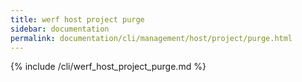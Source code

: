 ```yaml
---
title: werf host project purge
sidebar: documentation
permalink: documentation/cli/management/host/project/purge.html
---
```


{% include /cli/werf_host_project_purge.md %}
